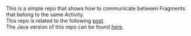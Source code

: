 This is a simple repo that shows how to communicate between Fragments that belong to the same Activity.  
This repo is related to the following [post](http://mobiledevhub.com/2017/12/11/android-fragments-fragment-fragment-communication/).  
The Java version of this repo can be found [here](https://github.com/MChehab94/Fragment-Fragment-Communication).  

